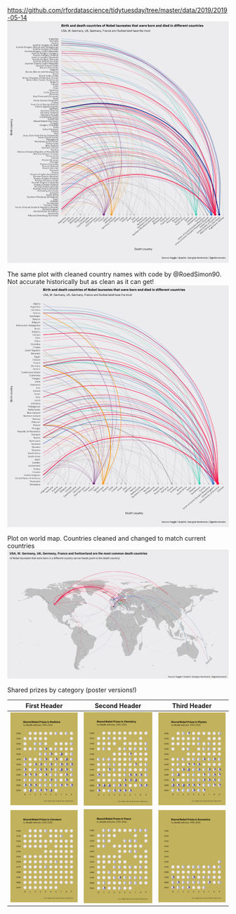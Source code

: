 https://github.com/rfordatascience/tidytuesday/tree/master/data/2019/2019-05-14  
![](nobel.png)

The same plot with cleaned country names with code by @RoedSimon90. Not accurate historically but as clean as it can get!
![](nobelClean.png)

Plot on world map. Countries cleaned and changed to match current countries
![](nobelMap.png)

Shared prizes by category (poster versions!)

| First Header  | Second Header | Third Header |
| ------------- | ------------- | ------------- |
|![](nobelShared-Medicine.png) | ![](nobelShared-Chemistry.png) | ![](nobelShared-Physics.png)
|![](nobelShared-Literature.png) | ![](nobelShared-Peace.png) | ![](nobelShared-Economics.png)